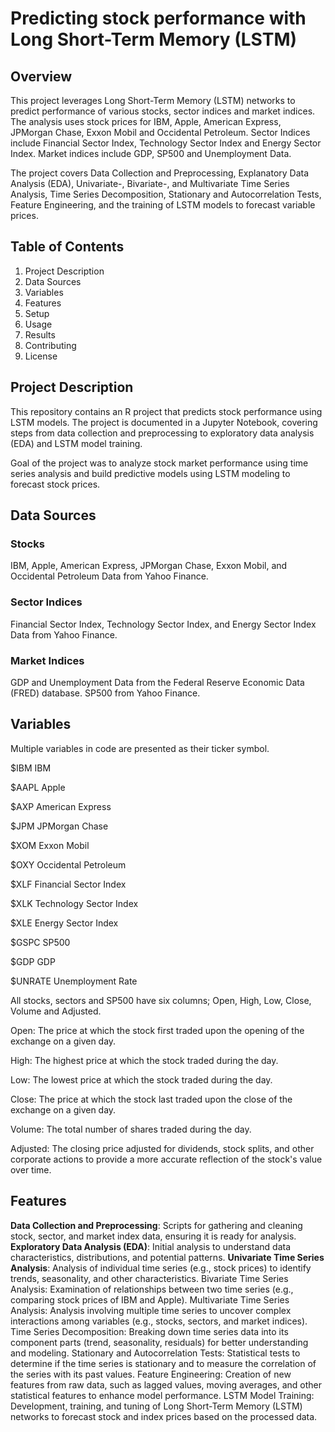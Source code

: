# Predicting stock performance with Long Short-Term Memory (LSTM)

## Overview

This project leverages Long Short-Term Memory (LSTM) networks to predict performance of various stocks, sector indices and market indices. The analysis uses stock prices for IBM, Apple, American Express, JPMorgan Chase, Exxon Mobil and Occidental Petroleum. Sector Indices include Financial Sector Index, Technology Sector Index and Energy Sector Index. Market indices include GDP, SP500 and Unemployment Data. 

The project covers Data Collection and Preprocessing, Explanatory Data Analysis (EDA), Univariate-, Bivariate-, and Multivariate Time Series Analysis, Time Series Decomposition, Stationary and Autocorrelation Tests, Feature Engineering, and the training of LSTM models to forecast variable prices.

## Table of Contents

1. Project Description
2. Data Sources
3. Variables
4. Features
5. Setup
6. Usage
7. Results
8. Contributing
9. License

## Project Description

This repository contains an R project that predicts stock performance using LSTM models. The project is documented in a Jupyter Notebook, covering steps from data collection and preprocessing to exploratory data analysis (EDA) and LSTM model training.

Goal of the project was to analyze stock market performance using time series analysis and build predictive models using LSTM modeling to forecast stock prices.

## Data Sources

### Stocks
IBM, Apple, American Express, JPMorgan Chase, Exxon Mobil, and Occidental Petroleum Data from Yahoo Finance.

### Sector Indices
Financial Sector Index, Technology Sector Index, and Energy Sector Index Data  from Yahoo Finance.

### Market Indices
GDP and Unemployment Data from the Federal Reserve Economic Data (FRED) database. SP500 from Yahoo Finance.

## Variables

Multiple variables in code are presented as their ticker symbol.

$IBM IBM                                     

$AAPL Apple                                    

$AXP American Express                         

$JPM JPMorgan Chase                           

$XOM Exxon Mobil                              

$OXY Occidental Petroleum   


$XLF Financial Sector Index

$XLK Technology Sector Index

$XLE Energy Sector Index


$GSPC SP500

$GDP GDP

$UNRATE Unemployment Rate


All stocks, sectors and SP500 have six columns; Open, High, Low, Close, Volume and Adjusted.

Open: The price at which the stock first traded upon the opening of the exchange on a given day.

High: The highest price at which the stock traded during the day.

Low: The lowest price at which the stock traded during the day.

Close: The price at which the stock last traded upon the close of the exchange on a given day.

Volume: The total number of shares traded during the day.

Adjusted: The closing price adjusted for dividends, stock splits, and other corporate actions to provide a more accurate reflection of the stock's value over time.


## Features

**Data Collection and Preprocessing**: Scripts for gathering and cleaning stock, sector, and market index data, ensuring it is ready for analysis.
**Exploratory Data Analysis (EDA)**: Initial analysis to understand data characteristics, distributions, and potential patterns.
**Univariate Time Series Analysis**: Analysis of individual time series (e.g., stock prices) to identify trends, seasonality, and other characteristics.
Bivariate Time Series Analysis: Examination of relationships between two time series (e.g., comparing stock prices of IBM and Apple).
Multivariate Time Series Analysis: Analysis involving multiple time series to uncover complex interactions among variables (e.g., stocks, sectors, and market indices).
Time Series Decomposition: Breaking down time series data into its component parts (trend, seasonality, residuals) for better understanding and modeling.
Stationary and Autocorrelation Tests: Statistical tests to determine if the time series is stationary and to measure the correlation of the series with its past values.
Feature Engineering: Creation of new features from raw data, such as lagged values, moving averages, and other statistical features to enhance model performance.
LSTM Model Training: Development, training, and tuning of Long Short-Term Memory (LSTM) networks to forecast stock and index prices based on the processed data.







